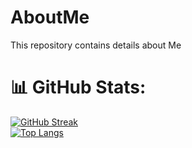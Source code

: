 # AboutMe
This repository contains details about Me



# 📊 GitHub Stats:
[![GitHub Streak](https://streak-stats.demolab.com?user=kasthu271&theme=hacker&border_radius=5&date_format=j%20M%5B%20Y%5D)](https://git.io/streak-stats)
<br>
[![Top Langs](https://github-readme-stats.vercel.app/api/top-langs/?username=kasthu271&layout=compact&theme=vision-friendly-dark)](https://github.com/anuraghazra/github-readme-stats)
